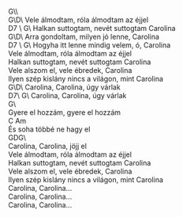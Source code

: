 G\\\    
G\D\ Vele álmodtam, róla álmodtam az éjjel    
D7 \ G\ Halkan suttogtam, nevét suttogtam Carolina    
G\D\ Arra gondoltam, milyen jó lenne, Carolina    
D7 \ G\ Hogyha itt lenne mindig velem, ó, Carolina    
Vele álmodtam, róla álmodtam az éjjel   
Halkan suttogtam, nevét suttogtam Carolina   
Vele alszom el, vele ébredek, Carolina   
Ilyen szép kislány nincs a világon, mint Carolina   
G\D\ Carolina, Carolina, úgy várlak    
D7\ G\ Carolina, Carolina, úgy várlak    
G\   
Gyere el hozzám, gyere el hozzám    
    C                 Am   
És soha többé ne hagy el   
GDG\    
Carolina, Carolina, jöjj el   
Vele álmodtam, róla álmodtam az éjjel   
Halkan suttogtam, nevét suttogtam Carolina   
Vele alszom el, vele ébredek, Carolina   
Ilyen szép kislány nincs a világon, mint Carolina   
Carolina, Carolina...   
Carolina, Carolina...   
Carolina, Carolina...   
